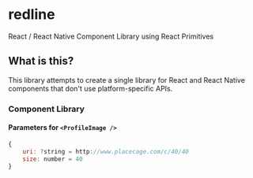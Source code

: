# redline
React / React Native Component Library using React Primitives


## What is this?

This library attempts to create a single library 
for React and React Native components that
don't use platform-specific APIs.


### Component Library

#### Parameters for `<ProfileImage />`

```js
{
	uri: ?string = http://www.placecage.com/c/40/40
	size: number = 40
}
```



